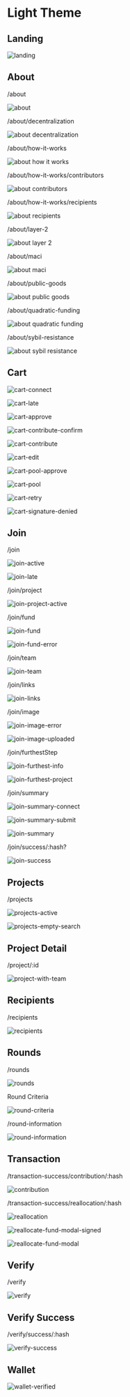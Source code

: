# Light Theme
## Landing

![landing](screenshots/light/landing.jpeg?raw=true)

## About

/about

![about](screenshots/light/about.png?raw=true)

/about/decentralization

![about decentralization](screenshots/light/about-decentralization.png?raw=true)

/about/how-it-works

![about how it works](screenshots/light/about-how-it-works.png?raw=true)

/about/how-it-works/contributors

![about contributors](screenshots/light/about-how-contributors.png?raw=true)

/about/how-it-works/recipients

![about recipients](screenshots/light/about-how-recipients.png?raw=true)

/about/layer-2

![about layer 2](screenshots/light/about-layer2.png?raw=true)

/about/maci

![about maci](screenshots/light/about-maci.png?raw=true)

/about/public-goods

![about public goods](screenshots/light/about-public-goods.png?raw=true)

/about/quadratic-funding

![about quadratic funding](screenshots/light/about-quadratic-funding.png?raw=true)

/about/sybil-resistance

![about sybil resistance](screenshots/light/about-sybil.png?raw=true)

## Cart

![cart-connect](screenshots/light/cart-connect.png?raw=true)

![cart-late](screenshots/light/cart-late.png?raw=true)

![cart-approve](screenshots/light/cart-approve.png?raw=true)

![cart-contribute-confirm](screenshots/light/cart-contribute-confirm.png?raw=true)

![cart-contribute](screenshots/light/cart-contribute.png?raw=true)

![cart-edit](screenshots/light/cart-edit.png?raw=true)

![cart-pool-approve](screenshots/light/cart-pool-approve.png?raw=true)

![cart-pool](screenshots/light/cart-pool.png?raw=true)

![cart-retry](screenshots/light/cart-retry.png?raw=true)

![cart-signature-denied](screenshots/light/cart-signature-denied.png?raw=true)

## Join

/join

![join-active](screenshots/light/join-active.png?raw=true)

![join-late](screenshots/light/join-late.png?raw=true)

/join/project

![join-project-active](screenshots/light/join-project-active.png?raw=true)

/join/fund

![join-fund](screenshots/light/join-fund.png?raw=true)

![join-fund-error](screenshots/light/join-fund-error.png?raw=true)

/join/team

![join-team](screenshots/light/join-team.png?raw=true)

/join/links

![join-links](screenshots/light/join-links.png?raw=true)

/join/image

![join-image-error](screenshots/light/join-image-error.png?raw=true)

![join-image-uploaded](screenshots/light/join-image-uploaded.png?raw=true)

/join/furthestStep

![join-furthest-info](screenshots/light/join-furthest-info.png?raw=true)

![join-furthest-project](screenshots/light/join-furthest-project.png?raw=true)

/join/summary

![join-summary-connect](screenshots/light/join-summary-connect.png?raw=true)

![join-summary-submit](screenshots/light/join-summary-submit.png?raw=true)

![join-summary](screenshots/light/join-summary.png?raw=true)

/join/success/:hash?

![join-success](screenshots/light/join-success.png?raw=true)

## Projects

/projects

![projects-active](screenshots/light/projects-active.png?raw=true)

![projects-empty-search](screenshots/light/projects-empty-search.png?raw=true)

## Project Detail

/project/:id

![project-with-team](screenshots/light/project-with-team.png?raw=true)

## Recipients

/recipients

![recipients](screenshots/light/recipients.png?raw=true)

## Rounds

/rounds

![rounds](screenshots/light/rounds.png?raw=true)

Round Criteria

![round-criteria](screenshots/light/round-criteria.png?raw=true)

/round-information

![round-information](screenshots/light/round-information.png?raw=true)

## Transaction

/transaction-success/contribution/:hash

![contribution](screenshots/light/transaction-contribution.jpeg?raw=true)

/transaction-success/reallocation/:hash

![reallocation](screenshots/light/transaction-realloc.jpeg?raw=true)

![reallocate-fund-modal-signed](screenshots/light/reallocate-fund-modal-signed.png?raw=true)

![reallocate-fund-modal](screenshots/light/reallocate-fund-modal.png?raw=true)

## Verify

/verify

![verify](screenshots/light/verify.png?raw=true)

## Verify Success

/verify/success/:hash

![verify-success](screenshots/light/verify-success.png?raw=true)

## Wallet

![wallet-verified](screenshots/light/wallet-verified.png?raw=true)

